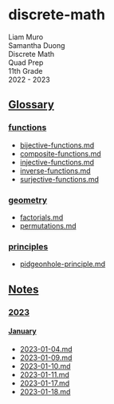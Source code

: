 # discrete-math

Liam Muro \
Samantha Duong \
Discrete Math \
Quad Prep \
11th Grade \
2022 - 2023

## [Glossary](/Glossary/)

### [functions](/Glossary/functions/)

- [bijective-functions.md](/Glossary/functions/bijective-functions.md)
- [composite-functions.md](/Glossary/functions/composite-functions.md)
- [injective-functions.md](/Glossary/functions/injective-functions.md)
- [inverse-functions.md](/Glossary/functions/inverse-functions.md)
- [surjective-functions.md](/Glossary/functions/surjective-functions.md)

### [geometry](/Glossary/geometry/)

- [factorials.md](/Glossary/geometry/factorials.md)
- [permutations.md](/Glossary/geometry/permutations.md)

### [principles](/Glossary/principles/)

- [pidgeonhole-principle.md](/Glossary/principles/pidgeonhole-principle.md)

## [Notes](/Notes/)

### [2023](/Notes/2023/)

#### [January](/Notes/2023/January/)

- [2023-01-04.md](/Notes/2023/January/2023-01-04.md)
- [2023-01-09.md](/Notes/2023/January/2023-01-09.md)
- [2023-01-10.md](/Notes/2023/January/2023-01-10.md)
- [2023-01-11.md](/Notes/2023/January/2023-01-11.md)
- [2023-01-17.md](/Notes/2023/January/2023-01-17.md)
- [2023-01-18.md](/Notes/2023/January/2023-01-18.md)
